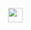 <div style=>
     <img src="https://cultofthepartyparrot.com/parrots/hd/spinningparrot.gif" width="30" height="30"/>
</div>
